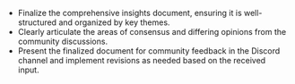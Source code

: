 - Finalize the comprehensive insights document, ensuring it is well-structured and organized by key themes.
- Clearly articulate the areas of consensus and differing opinions from the community discussions.
- Present the finalized document for community feedback in the Discord channel and implement revisions as needed based on the received input.